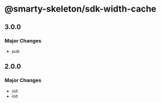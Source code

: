 # @smarty-skeleton/sdk-width-cache

## 3.0.0

### Major Changes

- pub

## 2.0.0

### Major Changes

- init
- init
